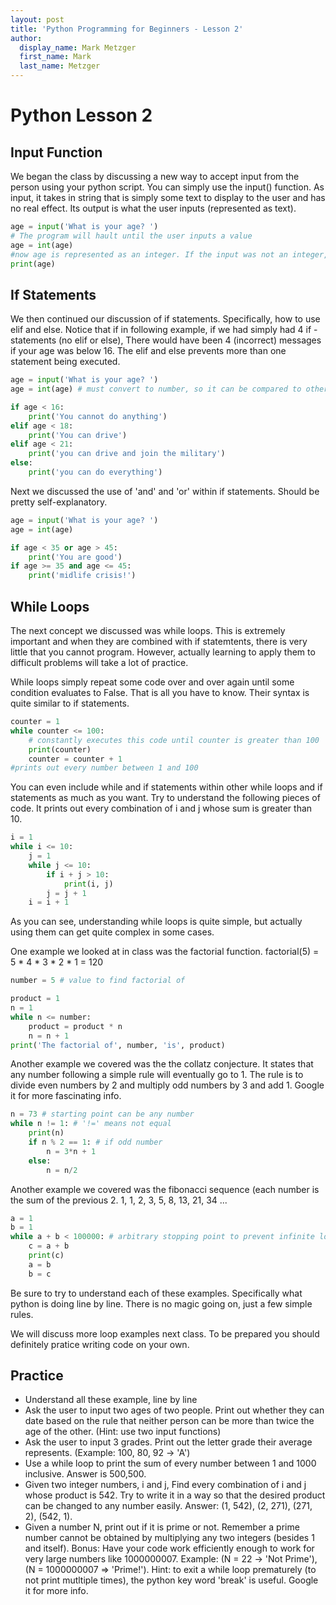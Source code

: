 ```yaml
---
layout: post
title: 'Python Programming for Beginners - Lesson 2'
author:
  display_name: Mark Metzger
  first_name: Mark
  last_name: Metzger
---
```


# Python Lesson 2

## Input Function

We began the class by discussing a new way to accept input from the person using your python script. You can simply use the input() function. As input, it takes in string that is simply some text to display to the user and has no real effect. Its output is what the user inputs (represented as text).

```python
age = input('What is your age? ')
# The program will hault until the user inputs a value
age = int(age)
#now age is represented as an integer. If the input was not an integer, the program will crash when it failed to convert.
print(age)
```

## If Statements


We then continued our discussion of if statements. Specifically, how to use elif and else. Notice that  if in following example, if we had simply had 4 if - statements (no elif or else), There would have been 4 (incorrect) messages if your age was below 16. The elif and else prevents more than one statement being executed.

```python
age = input('What is your age? ')
age = int(age) # must convert to number, so it can be compared to other numbers

if age < 16:
	print('You cannot do anything')
elif age < 18:
	print('You can drive')
elif age < 21:
	print('you can drive and join the military')
else:
	print('you can do everything')
```

Next we discussed the use of 'and' and 'or' within if statements. Should be pretty self-explanatory.

```python
age = input('What is your age? ')
age = int(age)

if age < 35 or age > 45:
	print('You are good')
if age >= 35 and age <= 45:
	print('midlife crisis!')
```
 
## While Loops
 
 The next concept we discussed was while loops. This is extremely important and when they are combined with if statemtents, there is very little that you cannot program. However, actually learning to apply them to difficult problems will take a lot of practice.
 
 While loops simply repeat some code over and over again until some condition evaluates to False. That is all you have to know. Their syntax is quite similar to if statements. 

```python
counter = 1
while counter <= 100:
	# constantly executes this code until counter is greater than 100
	print(counter)
    counter = counter + 1
#prints out every number between 1 and 100
```

You can even include while and if statements within other while loops and if statements as much as you want. Try to understand the following pieces of code. It prints out every combination of i and j whose sum is greater than 10. 

```python
i = 1
while i <= 10:
	j = 1
	while j <= 10:
    	if i + j > 10:
    		print(i, j)
        j = j + 1
    i = i + 1
```

As you can see, understanding while loops is quite simple, but actually using them can get quite complex in some cases. 

One example we looked at in class was the factorial function. factorial(5) = 5 * 4 * 3 * 2 * 1 = 120

```python
number = 5 # value to find factorial of

product = 1
n = 1
while n <= number:
	product = product * n
    n = n + 1
print('The factorial of', number, 'is', product)
```

Another example we covered was the the collatz conjecture. It states that any number following a simple rule will eventually go to 1. The rule is to divide even numbers by 2 and multiply odd numbers by 3 and add 1. Google it for more fascinating info.



```python
n = 73 # starting point can be any number
while n != 1: # '!=' means not equal
	print(n)
	if n % 2 == 1: # if odd number
    	n = 3*n + 1
    else:
    	n = n/2
```

Another example we covered was the fibonacci sequence (each number is the sum of the previous 2. 1, 1, 2, 3, 5, 8, 13, 21, 34 ...

```python
a = 1
b = 1
while a + b < 100000: # arbitrary stopping point to prevent infinite loop
	c = a + b
    print(c)
    a = b
    b = c
```

Be sure to try to understand each of these examples. Specifically what python is doing line by line. There is no magic going on, just a few simple rules.

We will discuss more loop examples next class. To be prepared you should definitely pratice writing code on your own.

## Practice

* Understand all these example, line by line
* Ask the user to input two ages of two people. Print out whether they can date based on the rule that neither person can be more than twice the age of the other. (Hint: use two input functions)
* Ask the user to input 3 grades. Print out the letter grade their average represents. (Example: 100, 80, 92 -> 'A')
* Use a while loop to print the sum of every number between 1 and 1000 inclusive. Answer is 500,500.
* Given two integer numbers,  i and j, Find every combination of i and j whose product is 542. Try to write it in a way so that the desired product can be changed to any number easily. Answer: (1, 542), (2, 271), (271, 2), (542, 1).
* Given a number N, print out if it is prime or not. Remember a prime number cannot be obtained by multiplying any two integers (besides 1 and itself). Bonus: Have your code work efficiently enough to work for very large numbers like 1000000007. Example: (N = 22 -> 'Not Prime'), (N = 1000000007 => 'Prime!'). Hint: to exit a while loop prematurely (to not print mutltiple times), the python key word 'break' is useful. Google it for more info.